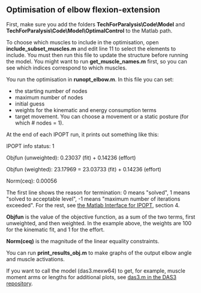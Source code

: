 ## Optimisation of elbow flexion-extension

First, make sure you add the folders **TechForParalysis\Code\Model** and **TechForParalysis\Code\Model\OptimalControl** to the Matlab path.

To choose which muscles to include in the optimisation, open **include_subset_muscles.m** and edit line 11 to select the elements to include. You must then run this file to update the structure before running the model. You might want to run **get_muscle_names.m** first, so you can see which indices correspond to which muscles.

You run the optimisation in **runopt_elbow.m**. In this file you can set:

- the starting number of nodes
- maximum number of nodes
- initial guess
- weights for the kinematic and energy consumption terms
- target movement. You can choose a movement or a static posture (for which # nodes = 1).

At the end of each IPOPT run, it prints out something like this:

IPOPT info status: 1

Objfun (unweighted):   0.23037 (fit) +   0.14236 (effort)

Objfun (weighted):  23.17969 =  23.03733 (fit) +   0.14236 (effort)

Norm(ceq):   0.00056

The first line shows the reason for termination: 0 means "solved", 1 means "solved to acceptable level", -1 means "maximum number of iterations exceeded". For the rest, see [the Matlab Interface for IPOPT](https://ethz.ch/content/dam/ethz/special-interest/mavt/dynamic-systems-n-control/idsc-dam/Research_Onder/Downloads/IPOPT/IPOPT_MatlabInterface_V0p1.pdf), section 4.

**Objfun** is the value of the objective function, as a sum of the two terms, first unweighted, and then weighted. In the example above, the weights are 100 for the kinematic fit, and 1 for the effort.

**Norm(ceq)** is the magnitude of the linear equality constraints.

You can run **print_results_obj.m** to make graphs of the output elbow angle and muscle activations.

If you want to call the model (das3.mexw64) to get, for example, muscle moment arms or lengths for additional plots, see [das3.m in the DAS3 repository](https://github.com/dasproject/DAS3/blob/master/model/das3.m).
